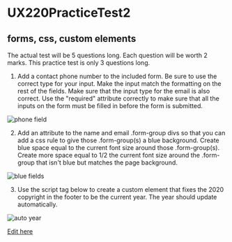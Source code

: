 # UX220PracticeTest2
## forms, css, custom elements

The actual test will be 5 questions long. Each question will be worth 2 marks. This practice test is only 3 questions long.

1. Add a contact phone number to the included form. Be sure to use the correct type for your input. 
Make the input match the formatting on the rest of the fields. Make sure that the input type for the 
email is also correct. Use the "required" attribute correctly to make sure that all the inputs on the 
form must be filled in before the form is submitted.

![phone field](readmeimages/phone.png)

2. Add an attribute to the name and email .form-group divs so that you can add a css rule to give those .form-group(s) a blue background. 
Create blue space equal to the current font size around those .form-group(s). Create more space equal to 1/2 the current font size around 
the .form-group that isn't blue but matches the page background.

![blue fields](readmeimages/form-blue.png)

3. Use the script tag below to create a custom element that fixes the 2020 copyright in the footer to be the current year.
The year should update automatically.

![auto year](readmeimages/copyright.png)

[Edit here](https://diy-pwa.dev/~/gh/ifrahkidwai/UX220PracticeTest2)
